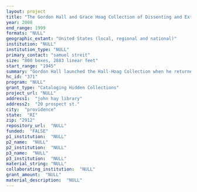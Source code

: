 ```yaml
--- 
layout: project 
title: "The Gordon Hall and Grace Hoag Collection of Dissenting and Extremist Printed Propaganda"
year: 2008
end_range: 1999
formats: "NULL"
geographic_extant: "United States (local, regional and national)"
institution: "NULL"
institution_type: "NULL"
primary_contact: "samuel streit"
size: "800 boxes, 2883 linear feet"
start_range: "1945"
summary: "Gordon Hall launched the Hall-Hoag Collection when he returned from WWII and encountered U.S. domestic hate groups, both right and left wing. Appalled by their ideology and beliefs, Hall determined that such groups were a danger to democracy. He infiltrated and investigated the groups, collecting their printed propaganda and supporting himself by giving public lectures about the dangers posed by extremists and hate groups, using their literature as evidence. It became his life’s work. By the late 1960s, Hall had recruited volunteers to assist his collecting efforts, including Grace Hoag. She helped in sorting and organizing the materials. Although originally focused on extremist groups, eventually Hall and Hoag saw another trend emerge: groups not yet extremist but which may turn in that direction. They labeled these groups “dissenting” and began to add them to the Collection. The processed portion of the Collection (Part I), at 483 linear feet, contains over 168,000 items from more than 5500 organizations. The groups represented cover a very broad spectrum of militant political, social, and religious dissent in the US from 1945 through the 1990s, from far right to far left, and are as disparate as the Communist Party USA and the American Nazi Party. Part II, the focus of proposal, consists of 800 boxes (2,400 linear feet) and is thus 5 times larger than Part I. Providing access to these invaluable materials will be a significant contribution to the documentary record."
hc_id: "371"
program: "NULL"
grant_type: "Cataloging Hidden Collections"
project_url: "NULL"
address1:  "john hay library"
address2:  "20 prospect st."
city:  "providence"
state:  "RI"
zip: "2912"
repository_url:  "NULL"
funded:  "FALSE"
p1_institution:  "NULL"
p2_name:  "NULL"
p2_institution:  "NULL"
p3_name:  "NULL"
p3_institution:  "NULL"
material_string: "NULL"
collaborating_institution:  "NULL"
grant_amount:  "NULL"
material_description:  "NULL"
---
```

